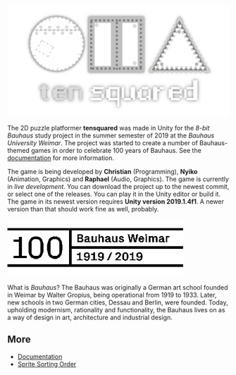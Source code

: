 [![tensquared Logo](/Assets/Images/General/splashscreen_logo.png)](#)

The 2D puzzle platformer **tensquared** was made in Unity for the *8-bit Bauhaus* study project in the summer semester of 2019 at the *Bauhaus University Weimar*. The project was started to create a number of Bauhaus-themed games in order to celebrate 100 years of Bauhaus. See the [documentation](/Documentation/Documentation.md) for more information.

The game is being developed by **Christian** (Programming), **Nyiko** (Animation, Graphics) and **Raphael** (Audio, Graphics). The game is currently in *live development*. You can download the project up to the newest commit, or select one of the releases. You can play it in the Unity editor or build it. The game in its newest version requires **Unity version 2019.1.4f1**. A newer version than that should work fine as well, probably.

[![Bauhaus Logo](/Documentation/bauhaus_logo_large.png)](#)

What is *Bauhaus*? The Bauhaus was originally a German art school founded in Weimar by Walter Gropius, being operational from 1919 to 1933. Later, new schools in two German cities, Dessau and Berlin, were founded. Today, upholding modernism, rationality and functionality, the Bauhaus lives on as a way of design in art, architecture and industrial design.

## More
- [Documentation](/Documentation/Documentation.md)
- [Sprite Sorting Order](/Documentation/SpriteSortingOrder.md)